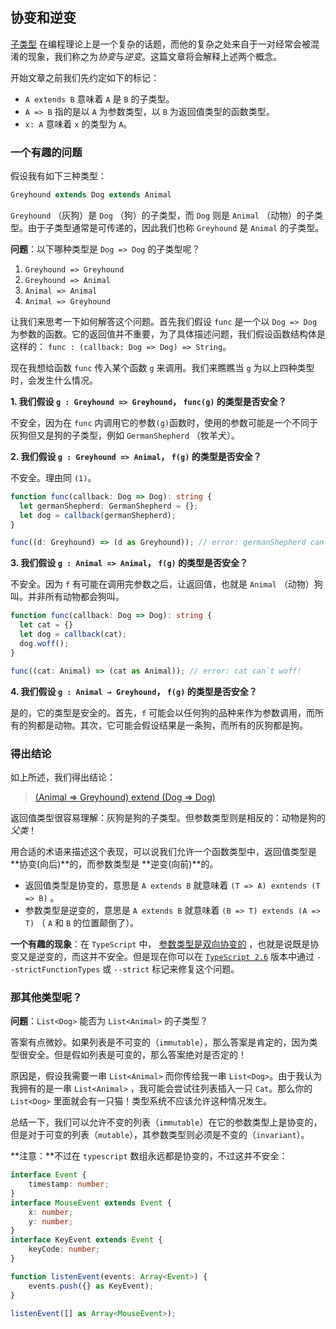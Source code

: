 ## 协变和逆变

[子类型](https://en.wikipedia.org/wiki/Subtyping) 在编程理论上是一个复杂的话题，而他的复杂之处来自于一对经常会被混淆的现象，我们称之为*协变*与*逆变*。这篇文章将会解释上述两个概念。

开始文章之前我们先约定如下的标记：

- `A extends B` 意味着 `A` 是 `B` 的子类型。
- `A => B` 指的是以 `A` 为参数类型，以 `B` 为返回值类型的函数类型。
- `x: A` 意味着 `x` 的类型为 `A`。

### 一个有趣的问题

假设我有如下三种类型：

```ts
Greyhound extends Dog extends Animal
```

`Greyhound` （灰狗）是 `Dog` （狗）的子类型，而 `Dog` 则是 `Animal` （动物）的子类型。由于子类型通常是可传递的，因此我们也称 `Greyhound` 是 `Animal` 的子类型。

**问题**：以下哪种类型是 `Dog => Dog` 的子类型呢？

1. `Greyhound => Greyhound`
2. `Greyhound => Animal`
3. `Animal => Animal`
4. `Animal => Greyhound`

让我们来思考一下如何解答这个问题。首先我们假设 `func` 是一个以 `Dog => Dog` 为参数的函数。它的返回值并不重要，为了具体描述问题，我们假设函数结构体是这样的： `func : (callback: Dog => Dog) => String`。

现在我想给函数 `func` 传入某个函数 `g` 来调用。我们来瞧瞧当 `g` 为以上四种类型时，会发生什么情况。

**1. 我们假设 `g : Greyhound => Greyhound`， `func(g)` 的类型是否安全？**

不安全，因为在 `func` 内调用它的参数`(g)`函数时，使用的参数可能是一个不同于灰狗但又是狗的子类型，例如 `GermanShepherd` （牧羊犬）。

**2. 我们假设 `g : Greyhound => Animal`， `f(g)` 的类型是否安全？**

不安全。理由同 `(1)`。

```ts
function func(callback: Dog => Dog): string {
  let germanShepherd: GermanShepherd = {}; 
  let dog = callback(germanShepherd);
} 

func((d: Greyhound) => (d as Greyhound)); // error: germanShepherd can`t assign to Greyhound.
```

**3. 我们假设 `g : Animal => Animal`， `f(g)` 的类型是否安全？**

不安全。因为 `f` 有可能在调用完参数之后，让返回值，也就是 `Animal` （动物）狗叫。并非所有动物都会狗叫。

```ts
function func(callback: Dog => Dog): string {
  let cat = {} 
  let dog = callback(cat);
  dog.woff();
} 

func((cat: Animal) => (cat as Animal)); // error: cat can`t woff!
```

**4. 我们假设 `g : Animal → Greyhound`， `f(g)` 的类型是否安全？**

是的，它的类型是安全的。首先，`f` 可能会以任何狗的品种来作为参数调用，而所有的狗都是动物。其次，它可能会假设结果是一条狗，而所有的灰狗都是狗。

### 得出结论

如上所述，我们得出结论：

> [(Animal => Greyhound) extend (Dog =>  Dog)]()

返回值类型很容易理解：灰狗是狗的子类型。但参数类型则是相反的：动物是狗的*父类*！

用合适的术语来描述这个表现，可以说我们允许一个函数类型中，返回值类型是 **协变(向后)**的，而参数类型是 **逆变(向前)**的。

+ 返回值类型是协变的，意思是 `A extends B` 就意味着 `(T => A) exntends (T => B)` 。
+ 参数类型是逆变的，意思是 `A extends B` 就意味着 `(B => T) extends (A => T)` （ `A` 和 `B` 的位置颠倒了）。

**一个有趣的现象**：在 `TypeScript` 中， [参数类型是双向协变的](https://github.com/Microsoft/TypeScript/wiki/FAQ#why-are-function-parameters-bivariant) ，也就是说既是协变又是逆变的，而这并不安全。但是现在你可以在 [`TypeScript 2.6`](https://www.typescriptlang.org/docs/handbook/release-notes/typescript-2-6.html) 版本中通过 `--strictFunctionTypes` 或 `--strict` 标记来修复这个问题。

### 那其他类型呢？

**问题**：`List<Dog>` 能否为 `List<Animal>` 的子类型？

答案有点微妙。如果列表是不可变的（`immutable`），那么答案是肯定的，因为类型很安全。但是假如列表是可变的，那么答案绝对是否定的！

原因是，假设我需要一串 `List<Animal>` 而你传给我一串 `List<Dog>`。由于我认为我拥有的是一串 `List<Animal>` ，我可能会尝试往列表插入一只 `Cat`。那么你的 `List<Dog>` 里面就会有一只猫！类型系统不应该允许这种情况发生。

总结一下，我们可以允许不变的列表（`immutable`）在它的参数类型上是协变的，但是对于可变的列表（`mutable`），其参数类型则必须是不变的（`invariant`）。

**注意：**不过在 `typescript` 数组永远都是协变的，不过这并不安全：

```ts
interface Event {
    timestamp: number;
}
interface MouseEvent extends Event {
    x: number;
    y: number;
}
interface KeyEvent extends Event {
    keyCode: number;
}

function listenEvent(events: Array<Event>) {
    events.push({} as KeyEvent);
}

listenEvent([] as Array<MouseEvent>);
```

